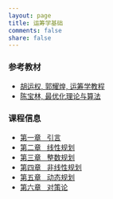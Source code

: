 ```yaml
---
layout: page
title: 运筹学基础
comments: false
share: false
---
```


### 参考教材
* <a href="https://item.jd.com/14020941.html" class="textlink" target="_blank"> 胡运权, 郭耀煌, 运筹学教程 </a><br>
* <a href="https://item.jd.com/12755179.html" class="textlink" target="_blank"> 陈宝林, 最优化理论与算法 </a><br>

### 课程信息
* <a href="../OR/引言.pdf" class="textlink" target="_blank">  第一章 &nbsp;  引言<br>
* <a href="../OR/线性规划.pdf" class="textlink" target="_blank">  第二章 &nbsp;  线性规划<br>
* <a href="../OR/整数规划.pdf" class="textlink" target="_blank">  第三章 &nbsp;  整数规划<br>
*  第四章 &nbsp;  非线性规划<br>
*  第五章 &nbsp;  动态规划<br>
*  第六章 &nbsp;  对策论<br>
